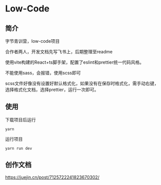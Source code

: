 # Low-Code

## 简介
字节青训营，low-code项目

合作者两人，开发文档先写飞书上，后期整理至readme

使用vite构建的React+ts脚手架，配置了eslint和prettier统一代码风格。

不能使用sass，会报错，使用scss即可

scss文件好像没有设置好默认格式化，如果没有在保存时格式化，需手动右键，选择格式化文档，选择prettier，运行一次即可。

## 使用

下载项目后运行

`yarn`

运行项目

`yarn run dev`

## 创作文档
https://juejin.cn/post/7125722241823670302/